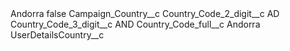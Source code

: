 <?xml version="1.0" encoding="UTF-8"?>
<CustomMetadata xmlns="http://soap.sforce.com/2006/04/metadata" xmlns:xsi="http://www.w3.org/2001/XMLSchema-instance" xmlns:xsd="http://www.w3.org/2001/XMLSchema">
    <label>Andorra</label>
    <protected>false</protected>
    <values>
        <field>Campaign_Country__c</field>
        <value xsi:nil="true"/>
    </values>
    <values>
        <field>Country_Code_2_digit__c</field>
        <value xsi:type="xsd:string">AD</value>
    </values>
    <values>
        <field>Country_Code_3_digit__c</field>
        <value xsi:type="xsd:string">AND</value>
    </values>
    <values>
        <field>Country_Code_full__c</field>
        <value xsi:type="xsd:string">Andorra</value>
    </values>
    <values>
        <field>UserDetailsCountry__c</field>
        <value xsi:nil="true"/>
    </values>
</CustomMetadata>
